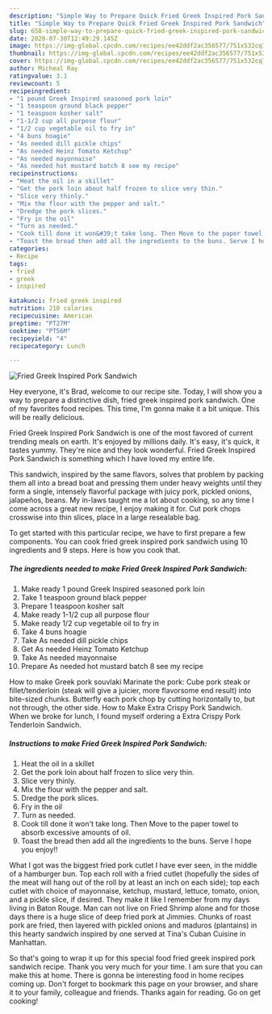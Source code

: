```yaml
---
description: "Simple Way to Prepare Quick Fried Greek Inspired Pork Sandwich"
title: "Simple Way to Prepare Quick Fried Greek Inspired Pork Sandwich"
slug: 658-simple-way-to-prepare-quick-fried-greek-inspired-pork-sandwich
date: 2020-07-30T12:49:29.145Z
image: https://img-global.cpcdn.com/recipes/ee42ddf2ac356577/751x532cq70/fried-greek-inspired-pork-sandwich-recipe-main-photo.jpg
thumbnail: https://img-global.cpcdn.com/recipes/ee42ddf2ac356577/751x532cq70/fried-greek-inspired-pork-sandwich-recipe-main-photo.jpg
cover: https://img-global.cpcdn.com/recipes/ee42ddf2ac356577/751x532cq70/fried-greek-inspired-pork-sandwich-recipe-main-photo.jpg
author: Micheal Ray
ratingvalue: 3.1
reviewcount: 5
recipeingredient:
- "1 pound Greek Inspired seasoned pork loin"
- "1 teaspoon ground black pepper"
- "1 teaspoon kosher salt"
- "1-1/2 cup all purpose flour"
- "1/2 cup vegetable oil to fry in"
- "4 buns hoagie"
- "As needed dill pickle chips"
- "As needed Heinz Tomato Ketchup"
- "As needed mayonnaise"
- "As needed hot mustard batch 8 see my recipe"
recipeinstructions:
- "Heat the oil in a skillet"
- "Get the pork loin about half frozen to slice very thin."
- "Slice very thinly."
- "Mix the flour with the pepper and salt."
- "Dredge the pork slices."
- "Fry in the oil"
- "Turn as needed."
- "Cook till done it won&#39;t take long. Then Move to the paper towel to absorb excessive amounts of oil."
- "Toast the bread then add all the ingredients to the buns. Serve I hope you enjoy!!"
categories:
- Recipe
tags:
- fried
- greek
- inspired

katakunci: fried greek inspired 
nutrition: 210 calories
recipecuisine: American
preptime: "PT27M"
cooktime: "PT56M"
recipeyield: "4"
recipecategory: Lunch

---
```



![Fried Greek Inspired Pork Sandwich](https://img-global.cpcdn.com/recipes/ee42ddf2ac356577/751x532cq70/fried-greek-inspired-pork-sandwich-recipe-main-photo.jpg)

Hey everyone, it's Brad, welcome to our recipe site. Today, I will show you a way to prepare a distinctive dish, fried greek inspired pork sandwich. One of my favorites food recipes. This time, I'm gonna make it a bit unique. This will be really delicious.

Fried Greek Inspired Pork Sandwich is one of the most favored of current trending meals on earth. It's enjoyed by millions daily. It's easy, it's quick, it tastes yummy. They're nice and they look wonderful. Fried Greek Inspired Pork Sandwich is something which I have loved my entire life.

This sandwich, inspired by the same flavors, solves that problem by packing them all into a bread boat and pressing them under heavy weights until they form a single, intensely flavorful package with juicy pork, pickled onions, jalapeños, beans. My in-laws taught me a lot about cooking, so any time I come across a great new recipe, I enjoy making it for. Cut pork chops crosswise into thin slices, place in a large resealable bag.


To get started with this particular recipe, we have to first prepare a few components. You can cook fried greek inspired pork sandwich using 10 ingredients and 9 steps. Here is how you cook that.

<!--inarticleads1-->

##### The ingredients needed to make Fried Greek Inspired Pork Sandwich:

1. Make ready 1 pound Greek Inspired seasoned pork loin
1. Take 1 teaspoon ground black pepper
1. Prepare 1 teaspoon kosher salt
1. Make ready 1-1/2 cup all purpose flour
1. Make ready 1/2 cup vegetable oil to fry in
1. Take 4 buns hoagie
1. Take As needed dill pickle chips
1. Get As needed Heinz Tomato Ketchup
1. Take As needed mayonnaise
1. Prepare As needed hot mustard batch 8 see my recipe


How to make Greek pork souvlaki Marinate the pork: Cube pork steak or fillet/tenderloin (steak will give a juicier, more flavorsome end result) into bite-sized chunks. Butterfly each pork chop by cutting horizontally to, but not through, the other side. How to Make Extra Crispy Pork Sandwich. When we broke for lunch, I found myself ordering a Extra Crispy Pork Tenderloin Sandwich. 

<!--inarticleads2-->

##### Instructions to make Fried Greek Inspired Pork Sandwich:

1. Heat the oil in a skillet
1. Get the pork loin about half frozen to slice very thin.
1. Slice very thinly.
1. Mix the flour with the pepper and salt.
1. Dredge the pork slices.
1. Fry in the oil
1. Turn as needed.
1. Cook till done it won&#39;t take long. Then Move to the paper towel to absorb excessive amounts of oil.
1. Toast the bread then add all the ingredients to the buns. Serve I hope you enjoy!!


What I got was the biggest fried pork cutlet I have ever seen, in the middle of a hamburger bun. Top each roll with a fried cutlet (hopefully the sides of the meat will hang out of the roll by at least an inch on each side); top each cutlet with choice of mayonnaise, ketchup, mustard, lettuce, tomato, onion, and a pickle slice, if desired. They make it like I remember from my days living in Baton Rouge. Man can not live on Fried Shrimp alone and for those days there is a huge slice of deep fried pork at Jimmies. Chunks of roast pork are fried, then layered with pickled onions and maduros (plantains) in this hearty sandwich inspired by one served at Tina&#39;s Cuban Cuisine in Manhattan. 

So that's going to wrap it up for this special food fried greek inspired pork sandwich recipe. Thank you very much for your time. I am sure that you can make this at home. There is gonna be interesting food in home recipes coming up. Don't forget to bookmark this page on your browser, and share it to your family, colleague and friends. Thanks again for reading. Go on get cooking!
